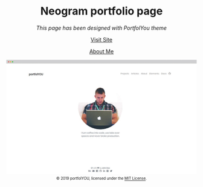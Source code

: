 <div align="center">
  <h1>Neogram portfolio page</h1>
  <i>This page has been designed with PortfolYou theme</i>

  <a href="https://neogramin.github.io">Visit Site</a>
  
  <a href="https://neogramin.github.io/about">About Me</a>

  <a href="https://YoussefRaafatNasry.github.io/portfolYOU"><img src="screenshot.gif"></a>
  <sub><sup>© 2019 portfolYOU, licensed under the <a href="./LICENSE">MIT License</a>.</sup></sub>
</div>
